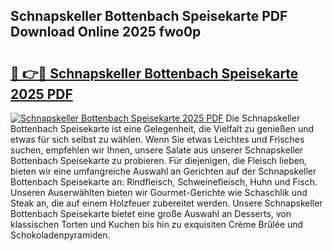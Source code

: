 ## Schnapskeller Bottenbach Speisekarte PDF Download Online 2025 fwo0p

# <h2><a href="http://gc81vfs.nevu.top/?p=Schnapskeller+Bottenbach+Speisekarte">🔗 👉🔴 Schnapskeller Bottenbach Speisekarte 2025 PDF</a></h2>

[![Schnapskeller Bottenbach Speisekarte 2025 PDF](https://i.imgur.com/dBaPXMq.png)](http://gc81vfs.nevu.top/?p=Schnapskeller+Bottenbach+Speisekarte)
Die Schnapskeller Bottenbach Speisekarte ist eine Gelegenheit, die Vielfalt zu genießen und etwas für sich selbst zu wählen. Wenn Sie etwas Leichtes und Frisches suchen, empfehlen wir Ihnen, unsere Salate aus unserer Schnapskeller Bottenbach Speisekarte zu probieren. Für diejenigen, die Fleisch lieben, bieten wir eine umfangreiche Auswahl an Gerichten auf der Schnapskeller Bottenbach Speisekarte an: Rindfleisch, Schweinefleisch, Huhn und Fisch. Unseren Auserwählten bieten wir Gourmet-Gerichte wie Schaschlik und Steak an, die auf einem Holzfeuer zubereitet werden. Unsere Schnapskeller Bottenbach Speisekarte bietet eine große Auswahl an Desserts, von klassischen Torten und Kuchen bis hin zu exquisiten Crème Brûlée und Schokoladenpyramiden.
